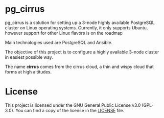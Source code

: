 # pg_cirrus
pg_cirrus is a solution for setting up a 3-node highly available PostgreSQL cluster on Linux operating systems. Currently, it only supports Ubuntu, however support for other Linux flavors is on the roadmap

Main technologies used are PostgreSQL and Ansible.

The objective of this project is to configure a highly available 3-node cluster in easiest possible way.

The name **cirrus** comes from the cirrus cloud, a thin and wispy cloud that forms at high altitudes.

# License

This project is licensed under the GNU General Public License v3.0 (GPL-3.0). You can find a copy of the license in the [LICENSE](LICENSE) file.
